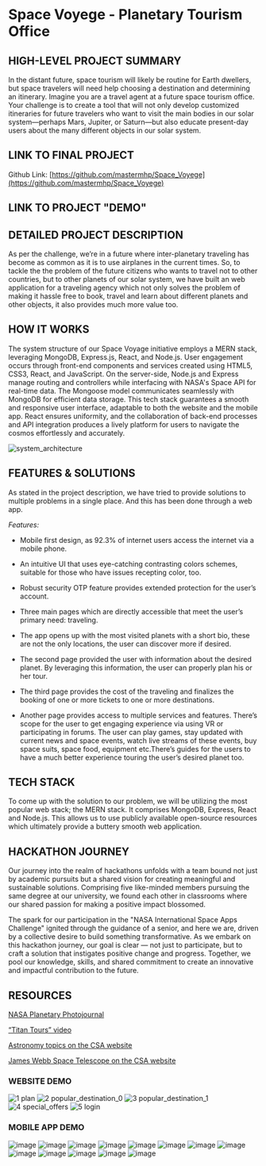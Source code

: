 # Space Voyege - Planetary Tourism Office

## HIGH-LEVEL PROJECT SUMMARY

In the distant future, space tourism will likely be routine for Earth dwellers, but space travelers will need help choosing a destination and determining an itinerary. Imagine you are a travel agent at a future space tourism office. Your challenge is to create a tool that will not only develop customized itineraries for future travelers who want to visit the main bodies in our solar system—perhaps Mars, Jupiter, or Saturn—but also educate present-day users about the many different objects in our solar system.

## LINK TO FINAL PROJECT

Github Link: [https://github.com/mastermhp/Space_Voyege](https://github.com/mastermhp/Space_Voyege)

## LINK TO PROJECT "DEMO"


  
## DETAILED PROJECT DESCRIPTION

As per the challenge, we’re in a future where inter-planetary traveling has become as common as it is to use airplanes in the current times. So, to tackle the the problem of the future citizens who wants to travel not to other countries, but to other planets of our solar system, we have built an web application for a traveling agency which not only solves the problem of making it hassle free to book, travel and learn about different planets and other objects, it also provides much more value too.

## HOW IT WORKS

The system structure of our Space Voyage initiative employs a MERN stack, leveraging MongoDB, Express.js, React, and Node.js. User engagement occurs through front-end components and services created using HTML5, CSS3, React, and JavaScript. On the server-side, Node.js and Express manage routing and controllers while interfacing with NASA's Space API for real-time data. The Mongoose model communicates seamlessly with MongoDB for efficient data storage. This tech stack guarantees a smooth and responsive user interface, adaptable to both the website and the mobile app. React ensures uniformity, and the collaboration of back-end processes and API integration produces a lively platform for users to navigate the cosmos effortlessly and accurately.

![system_architecture](https://github.com/mastermhp/Space_Voyege/assets/110383734/018bf225-a576-4023-9df5-ce3c676f8dd1)

## FEATURES & SOLUTIONS

As stated in the project description, we have tried to provide solutions to multiple problems in a single place. And this has been done through a web app.

*Features:*

- Mobile first design, as 92.3% of internet users access the internet via a mobile phone.

- An intuitive UI that uses eye-catching contrasting colors schemes, suitable for those who have issues recepting color, too.

- Robust security OTP feature provides extended protection for the user’s account.

- Three main pages which are directly accessible that meet the user’s primary need: traveling.

- The app opens up with the most visited planets with a short bio, these are not the only locations, the user can discover more if desired.

- The second page provided the user with information about the desired planet. By leveraging this information, the user can properly plan his or her tour.

- The third page provides the cost of the traveling and finalizes the booking of one or more tickets to one or more destinations.

- Another page provides access to multiple services and features. There’s scope for the user to get engaging experience via using VR or participating in forums. The user can play games, stay updated with current news and space events, watch live streams of these events, buy space suits, space food, equipment etc.There’s guides for the users to have a much better experience touring the user’s desired planet too.

## TECH STACK

To come up with the solution to our problem, we will be utilizing the most popular web stack; the MERN stack. It comprises MongoDB, Express, React and Node.js. This allows us to use publicly available open-source resources which ultimately provide a buttery smooth web application.

## HACKATHON JOURNEY

Our journey into the realm of hackathons unfolds with a team bound not just by academic pursuits but a shared vision for creating meaningful and sustainable solutions. Comprising five like-minded members pursuing the same degree at our university, we found each other in classrooms where our shared passion for making a positive impact blossomed.

The spark for our participation in the "NASA International Space Apps Challenge" ignited through the guidance of a senior, and here we are, driven by a collective desire to build something transformative. As we embark on this hackathon journey, our goal is clear — not just to participate, but to craft a solution that instigates positive change and progress. Together, we pool our knowledge, skills, and shared commitment to create an innovative and impactful contribution to the future.

## RESOURCES

[NASA Planetary Photojournal](https://photojournal.jpl.nasa.gov/)

[“Titan Tours” video](https://youtu.be/0dvCF3dS4ZI)

[Astronomy topics on the CSA website](https://www.asc-csa.gc.ca/eng/astronomy/)

[James Webb Space Telescope on the CSA website](https://asc-csa.gc.ca/eng/satellites/jwst/default.asp)

### WEBSITE DEMO

![1  plan](https://github.com/mastermhp/Space_Voyege/assets/110383734/5ce8fa4b-2948-4fe2-9ae5-f860de7e96c1)
![2  popular_destination_0](https://github.com/mastermhp/Space_Voyege/assets/110383734/3c5219ce-5aa4-44d2-a435-9ec41da88187)
![3  popular_destination_1](https://github.com/mastermhp/Space_Voyege/assets/110383734/e4e8d11c-a495-4f04-b360-b126597695aa)
![4  special_offers](https://github.com/mastermhp/Space_Voyege/assets/110383734/ee7b9db7-81d4-42ac-b004-a25394deb76a)
![5  login](https://github.com/mastermhp/Space_Voyege/assets/110383734/f25cbaae-aefe-49bb-9417-055aa4a59c6f)

### MOBILE APP DEMO

![image](https://github.com/mastermhp/Space_Voyege/assets/110383734/3d27fcc6-7cea-4c57-a6ba-4fdaeefb6eb6)
![image](https://github.com/mastermhp/Space_Voyege/assets/110383734/9ba3ceb5-e8b1-49fa-b46c-1cccd87d4532)
![image](https://github.com/mastermhp/Space_Voyege/assets/110383734/dac8e627-97a7-4ac0-8e54-f05aa2d0ced2)
![image](https://github.com/mastermhp/Space_Voyege/assets/110383734/efe8823a-7084-4d88-846f-f7331a57b697)
![image](https://github.com/mastermhp/Space_Voyege/assets/110383734/72de098b-ce8c-4279-8938-09e7aca04bfc)
![image](https://github.com/mastermhp/Space_Voyege/assets/110383734/0c699090-96c3-4826-a872-1e7e84607741)
![image](https://github.com/mastermhp/Space_Voyege/assets/110383734/e5ba4ab7-3f78-4ab8-a0a7-6ddc61b730be)
![image](https://github.com/mastermhp/Space_Voyege/assets/110383734/9ae15695-44ce-462a-b70d-a5e31bd2d616)
![image](https://github.com/mastermhp/Space_Voyege/assets/110383734/3358980f-7980-4963-9062-9535174566fe)
![image](https://github.com/mastermhp/Space_Voyege/assets/110383734/bdaf5e4c-00ee-4b32-aeee-b03dc3db2014)
![image](https://github.com/mastermhp/Space_Voyege/assets/110383734/92387856-1678-478d-bbd0-9379790e7d28)
![image](https://github.com/mastermhp/Space_Voyege/assets/110383734/95e3aa73-5462-4960-ba38-b910bf1e746f)
![image](https://github.com/mastermhp/Space_Voyege/assets/110383734/d0595888-6b8e-43cf-9c79-b10c44fa8f91)
